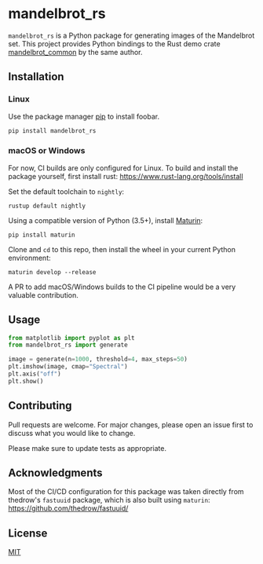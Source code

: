 # mandelbrot_rs

`mandelbrot_rs` is a Python package for generating images of the Mandelbrot set. This project provides
Python bindings to the Rust demo crate [mandelbrot_common](https://github.com/ahoetker/mandelbrot) by the same author.

## Installation

### Linux

Use the package manager [pip](https://pip.pypa.io/en/stable/) to install foobar.

```bash
pip install mandelbrot_rs
```

### macOS or Windows

For now, CI builds are only configured for Linux. To build and install the package yourself, first install rust: https://www.rust-lang.org/tools/install 

Set the default toolchain to `nightly`:

```
rustup default nightly
```

Using a compatible version of Python (3.5+), install [Maturin](https://pypi.org/project/maturin/):

```
pip install maturin
```

Clone and `cd` to this repo, then install the wheel in your current Python environment:

```
maturin develop --release
```

A PR to add macOS/Windows builds to the CI pipeline would be a very valuable contribution.

## Usage

```python
from matplotlib import pyplot as plt
from mandelbrot_rs import generate

image = generate(n=1000, threshold=4, max_steps=50)
plt.imshow(image, cmap="Spectral")
plt.axis("off")
plt.show()
```

## Contributing
Pull requests are welcome. For major changes, please open an issue first to discuss what you would like to change.

Please make sure to update tests as appropriate.

## Acknowledgments

Most of the CI/CD configuration for this package was taken directly from thedrow's `fastuuid` package, which is also
built using `maturin`: https://github.com/thedrow/fastuuid/

## License
[MIT](https://choosealicense.com/licenses/mit/)